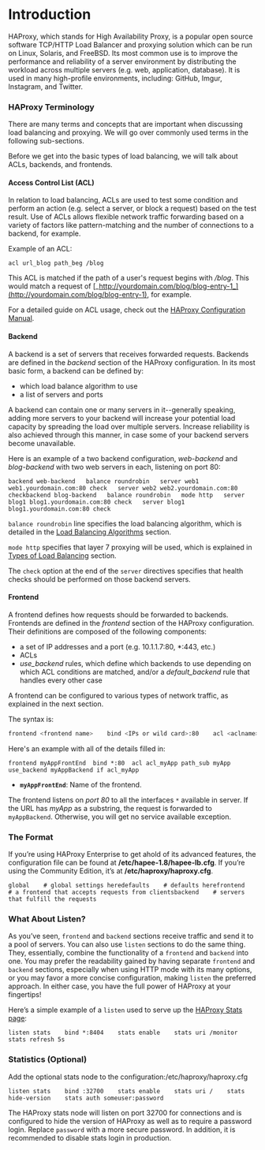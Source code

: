 # Introduction

HAProxy, which stands for High Availability Proxy, is a popular open source software TCP/HTTP Load Balancer and proxying solution which can be run on Linux, Solaris, and FreeBSD. Its most common use is to improve the performance and reliability of a server environment by distributing the workload across multiple servers \(e.g. web, application, database\). It is used in many high-profile environments, including: GitHub, Imgur, Instagram, and Twitter.

### HAProxy Terminology <a id="haproxy-terminology"></a>

There are many terms and concepts that are important when discussing load balancing and proxying. We will go over commonly used terms in the following sub-sections.

Before we get into the basic types of load balancing, we will talk about ACLs, backends, and frontends.

#### Access Control List \(ACL\) <a id="access-control-list-acl"></a>

In relation to load balancing, ACLs are used to test some condition and perform an action \(e.g. select a server, or block a request\) based on the test result. Use of ACLs allows flexible network traffic forwarding based on a variety of factors like pattern-matching and the number of connections to a backend, for example.

Example of an ACL:

```text
acl url_blog path_beg /blog
```

This ACL is matched if the path of a user's request begins with _/blog_. This would match a request of [_http://yourdomain.com/blog/blog-entry-1_](http://yourdomain.com/blog/blog-entry-1), for example.

For a detailed guide on ACL usage, check out the [HAProxy Configuration Manual](http://cbonte.github.io/haproxy-dconv/configuration-1.4.html#7).

#### Backend <a id="backend"></a>

A backend is a set of servers that receives forwarded requests. Backends are defined in the _backend_ section of the HAProxy configuration. In its most basic form, a backend can be defined by:

* which load balance algorithm to use
* a list of servers and ports

A backend can contain one or many servers in it--generally speaking, adding more servers to your backend will increase your potential load capacity by spreading the load over multiple servers. Increase reliability is also achieved through this manner, in case some of your backend servers become unavailable.

Here is an example of a two backend configuration, _web-backend_ and _blog-backend_ with two web servers in each, listening on port 80:

```text
backend web-backend   balance roundrobin   server web1 web1.yourdomain.com:80 check   server web2 web2.yourdomain.com:80 checkbackend blog-backend   balance roundrobin   mode http   server blog1 blog1.yourdomain.com:80 check   server blog1 blog1.yourdomain.com:80 check
```

`balance roundrobin` line specifies the load balancing algorithm, which is detailed in the [Load Balancing Algorithms](https://www.digitalocean.com/community/tutorials/an-introduction-to-haproxy-and-load-balancing-concepts#load-balancing-algorithms) section.

`mode http` specifies that layer 7 proxying will be used, which is explained in [Types of Load Balancing](https://www.digitalocean.com/community/tutorials/an-introduction-to-haproxy-and-load-balancing-concepts#types-of-load-balancing) section.

The `check` option at the end of the `server` directives specifies that health checks should be performed on those backend servers.

#### Frontend <a id="frontend"></a>

A frontend defines how requests should be forwarded to backends. Frontends are defined in the _frontend_ section of the HAProxy configuration. Their definitions are composed of the following components:

* a set of IP addresses and a port \(e.g. 10.1.1.7:80, \*:443, etc.\)
* ACLs
* _use\_backend_ rules, which define which backends to use depending on which ACL conditions are matched, and/or a _default\_backend_ rule that handles every other case

A frontend can be configured to various types of network traffic, as explained in the next section.

The syntax is:

```bash
frontend <frontend name>    bind <IPs or wild card>:80    acl <aclname> <criterion> [flags] [operator] [<value>] ...    use_backend <backend name> if <aclname>
```

Here's an example with all of the details filled in:

```text
frontend myAppFrontEnd  bind *:80  acl acl_myApp path_sub myApp  use_backend myAppBackend if acl_myApp
```

* **`myAppFrontEnd`**: Name of the frontend.

The frontend listens on _port 80_ to all the interfaces `*`  available in server. If the URL has _myApp_ as a substring, the request is forwarded to `myAppBackend`. Otherwise, you will get no service available exception.





### The Format <a id="the-format"></a>

If you’re using HAProxy Enterprise to get ahold of its advanced features, the configuration file can be found at **/etc/hapee-1.8/hapee-lb.cfg**. If you’re using the Community Edition, it’s at **/etc/haproxy/haproxy.cfg**. 

```text
global    # global settings heredefaults    # defaults herefrontend    # a frontend that accepts requests from clientsbackend    # servers that fulfill the requests
```



### What About Listen? <a id="what-about-listen"></a>

As you’ve seen, `frontend` and `backend` sections receive traffic and send it to a pool of servers. You can also use `listen` sections to do the same thing. They, essentially, combine the functionality of a `frontend` and `backend` into one. You may prefer the readability gained by having separate `frontend` and `backend` sections, especially when using HTTP mode with its many options, or you may favor a more concise configuration, making `listen` the preferred approach. In either case, you have the full power of HAProxy at your fingertips!

Here’s a simple example of a `listen` used to serve up the [HAProxy Stats page](https://www.haproxy.com/blog/exploring-the-haproxy-stats-page/):  


```text
listen stats    bind *:8404    stats enable    stats uri /monitor    stats refresh 5s
```

### Statistics \(Optional\)

Add the optional stats node to the configuration:/etc/haproxy/haproxy.cfg

```text
listen stats    bind :32700    stats enable    stats uri /    stats hide-version    stats auth someuser:password
```

The HAProxy stats node will listen on port 32700 for connections and is configured to hide the version of HAProxy as well as to require a password login. Replace `password` with a more secure password. In addition, it is recommended to disable stats login in production.

